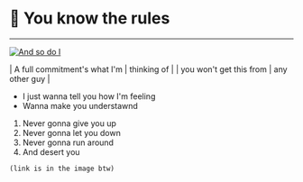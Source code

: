 # 🎸 You know the rules 

***

[![And so do I](https://media.tenor.com/x8v1oNUOmg4AAAAe/rickroll-roll.png)](https://www.youtube.com/watch?v=xvFZjo5PgG0)

| A full commitment's what I'm |  thinking of  |
|   you won't get this from    | any other guy |

- I just wanna tell you how I'm feeling
- Wanna make you understawnd

1. Never gonna give you up
2. Never gonna let you down
3. Never gonna run around
4. And desert you


```
(link is in the image btw)
```